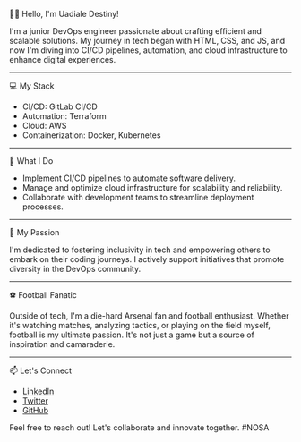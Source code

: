 👋🏿 Hello, I'm Uadiale Destiny!

I'm a junior DevOps engineer passionate about crafting efficient and scalable solutions. My journey in tech began with HTML, CSS, and JS, and now I'm diving into CI/CD pipelines, automation, and cloud infrastructure to enhance digital experiences.

--------------------------------------------------------------------------------------------------------------------------------------------------------------------------------

💻 My Stack

- CI/CD: GitLab CI/CD
- Automation: Terraform
- Cloud: AWS
- Containerization: Docker, Kubernetes

--------------------------------------------------------------------------------------------------------------------------------------------------------------------------------

🚀 What I Do

- Implement CI/CD pipelines to automate software delivery.
- Manage and optimize cloud infrastructure for scalability and reliability.
- Collaborate with development teams to streamline deployment processes.

--------------------------------------------------------------------------------------------------------------------------------------------------------------------------------

🌟 My Passion

I'm dedicated to fostering inclusivity in tech and empowering others to embark on their coding journeys. I actively support initiatives that promote diversity in the DevOps community.

--------------------------------------------------------------------------------------------------------------------------------------------------------------------------------

⚽ Football Fanatic

Outside of tech, I'm a die-hard Arsenal fan and football enthusiast. Whether it's watching matches, analyzing tactics, or playing on the field myself, football is my ultimate passion. It's not just a game but a source of inspiration and camaraderie.

--------------------------------------------------------------------------------------------------------------------------------------------------------------------------------

📫 Let's Connect

- [LinkedIn](https://www.linkedin.com/in/destiny-uadiale-362a07292)
- [Twitter](https://x.com/_kingnosa)  
- [GitHub](https://github.com/Nosa47)


Feel free to reach out! Let's collaborate and innovate together. #NOSA

